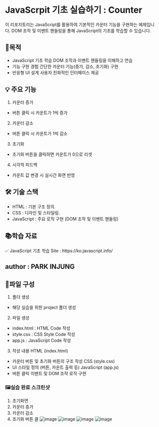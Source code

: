 # JavaScrpit 기초 실습하기 : Counter
이 리포지토리는 JavaScript를 활용하여 기본적인 카운터 기능을 구현하는 예제입니다. 
DOM 조작 및 이벤트 핸들링을 통해 JavaScript의 기초를 학습할 수 있습니다.
## 🎯목적
- JavaScript 기초 학습
DOM 조작과 이벤트 핸들링을 이해하고 연습
- 기능 구현 경험
간단한 카운터 기능(증가, 감소, 초기화) 구현
- 반응형 UI 설계
사용자 친화적인 인터페이스 제공

## 💡 주요 기능
1. 카운터 증가
- 버튼 클릭 시 카운트가 1씩 증가
2. 카운터 감소
- 버튼 클릭 시 카운트가 1씩 감소
3. 초기화
- 초기화 버튼을 클릭하면 카운트가 0으로 리셋
4. 시각적 피드백
- 카운트 값 변경 시 실시간 화면 반영
  
## 🛠️ 기술 스택
- HTML : 기본 구조 정의.
- CSS : 디자인 및 스타일링.
- JavaScript : 주요 로직 구현 (DOM 조작 및 이벤트 핸들링)
  
## 📚학습 자료
<p>✅ JavaScript 기초 학습 Site : https://ko.javascript.info/</p> 

## author : PARK INJUNG

## 📁파일 구성
1. 폴더 생성
- 해당 실습을 위한 project 폴더 생성
2. 파일 생성
- index.html : HTML Code 작성
- style.css : CSS Style Code 작성
- app.js : JavaScript Code 작성
3. 작성 내용
HTML (index.html)
- 카운터 버튼 및 초기화 버튼의 구조 작성
CSS (style.css)
- UI 스타일 정의 (버튼, 카운트 출력 등)
JavaScript (app.js)
- 버튼 클릭 이벤트 및 DOM 조작 로직 구현

### 🖼️실습 완료 스크린샷
1. 초기화면
2. 카운터 증가
3. 카운터 감소
4. 초기화 버튼 클
![image](https://github.com/user-attachments/assets/f0d56721-d9a4-4aa3-be7b-cdc01d65a6a6)
![image](https://github.com/user-attachments/assets/6c5d1206-7869-42aa-ba25-d6a501532984)
![image](https://github.com/user-attachments/assets/d7d424f2-9c76-46ab-a4a9-14736f062717)
![image](https://github.com/user-attachments/assets/373163f3-b9c6-4a4b-b22c-2a517afc1f96)
